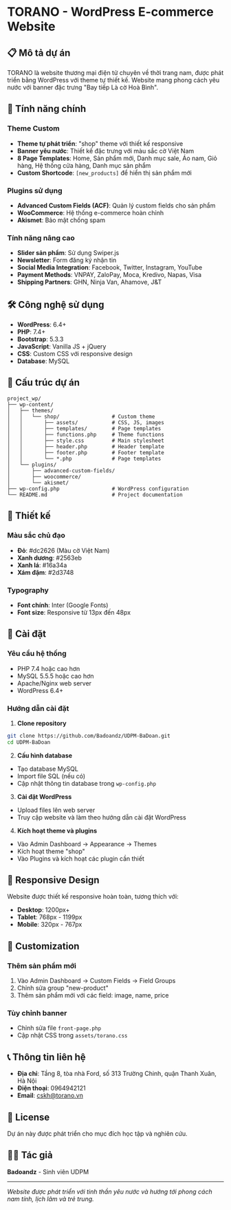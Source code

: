 # TORANO - WordPress E-commerce Website

## 📋 Mô tả dự án

TORANO là website thương mại điện tử chuyên về thời trang nam, được phát triển bằng WordPress với theme tự thiết kế. Website mang phong cách yêu nước với banner đặc trưng "Bay tiếp Là cờ Hoà Bình".

## 🚀 Tính năng chính

### Theme Custom
- **Theme tự phát triển**: "shop" theme với thiết kế responsive
- **Banner yêu nước**: Thiết kế đặc trưng với màu sắc cờ Việt Nam
- **8 Page Templates**: Home, Sản phẩm mới, Danh mục sale, Áo nam, Giỏ hàng, Hệ thống cửa hàng, Danh mục sản phẩm
- **Custom Shortcode**: `[new_products]` để hiển thị sản phẩm mới

### Plugins sử dụng
- **Advanced Custom Fields (ACF)**: Quản lý custom fields cho sản phẩm
- **WooCommerce**: Hệ thống e-commerce hoàn chỉnh
- **Akismet**: Bảo mật chống spam

### Tính năng nâng cao
- **Slider sản phẩm**: Sử dụng Swiper.js
- **Newsletter**: Form đăng ký nhận tin
- **Social Media Integration**: Facebook, Twitter, Instagram, YouTube
- **Payment Methods**: VNPAY, ZaloPay, Moca, Kredivo, Napas, Visa
- **Shipping Partners**: GHN, Ninja Van, Ahamove, J&T

## 🛠️ Công nghệ sử dụng

- **WordPress**: 6.4+
- **PHP**: 7.4+
- **Bootstrap**: 5.3.3
- **JavaScript**: Vanilla JS + jQuery
- **CSS**: Custom CSS với responsive design
- **Database**: MySQL

## 📁 Cấu trúc dự án

```
project_wp/
├── wp-content/
│   ├── themes/
│   │   └── shop/                 # Custom theme
│   │       ├── assets/           # CSS, JS, images
│   │       ├── templates/        # Page templates
│   │       ├── functions.php     # Theme functions
│   │       ├── style.css         # Main stylesheet
│   │       ├── header.php        # Header template
│   │       ├── footer.php        # Footer template
│   │       └── *.php             # Page templates
│   └── plugins/
│       ├── advanced-custom-fields/
│       ├── woocommerce/
│       └── akismet/
├── wp-config.php                 # WordPress configuration
└── README.md                     # Project documentation
```

## 🎨 Thiết kế

### Màu sắc chủ đạo
- **Đỏ**: #dc2626 (Màu cờ Việt Nam)
- **Xanh dương**: #2563eb
- **Xanh lá**: #16a34a
- **Xám đậm**: #2d3748

### Typography
- **Font chính**: Inter (Google Fonts)
- **Font size**: Responsive từ 13px đến 48px

## 🚀 Cài đặt

### Yêu cầu hệ thống
- PHP 7.4 hoặc cao hơn
- MySQL 5.5.5 hoặc cao hơn
- Apache/Nginx web server
- WordPress 6.4+

### Hướng dẫn cài đặt

1. **Clone repository**
```bash
git clone https://github.com/Badoandz/UDPM-BaDoan.git
cd UDPM-BaDoan
```

2. **Cấu hình database**
- Tạo database MySQL
- Import file SQL (nếu có)
- Cập nhật thông tin database trong `wp-config.php`

3. **Cài đặt WordPress**
- Upload files lên web server
- Truy cập website và làm theo hướng dẫn cài đặt WordPress

4. **Kích hoạt theme và plugins**
- Vào Admin Dashboard → Appearance → Themes
- Kích hoạt theme "shop"
- Vào Plugins và kích hoạt các plugin cần thiết

## 📱 Responsive Design

Website được thiết kế responsive hoàn toàn, tương thích với:
- **Desktop**: 1200px+
- **Tablet**: 768px - 1199px
- **Mobile**: 320px - 767px

## 🔧 Customization

### Thêm sản phẩm mới
1. Vào Admin Dashboard → Custom Fields → Field Groups
2. Chỉnh sửa group "new-product"
3. Thêm sản phẩm mới với các field: image, name, price

### Tùy chỉnh banner
- Chỉnh sửa file `front-page.php`
- Cập nhật CSS trong `assets/torano.css`

## 📞 Thông tin liên hệ

- **Địa chỉ**: Tầng 8, tòa nhà Ford, số 313 Trường Chinh, quận Thanh Xuân, Hà Nội
- **Điện thoại**: 0964942121
- **Email**: cskh@torano.vn

## 📄 License

Dự án này được phát triển cho mục đích học tập và nghiên cứu.

## 👨‍💻 Tác giả

**Badoandz** - Sinh viên UDPM

---

*Website được phát triển với tinh thần yêu nước và hướng tới phong cách nam tính, lịch lãm và trẻ trung.*
